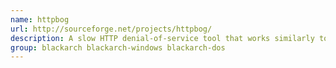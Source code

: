 ```yaml
---
name: httpbog
url: http://sourceforge.net/projects/httpbog/
description: A slow HTTP denial-of-service tool that works similarly to other attacks, but rather than leveraging request headers or POST data Bog consumes sockets by slowly reading responses.
group: blackarch blackarch-windows blackarch-dos
---
```

